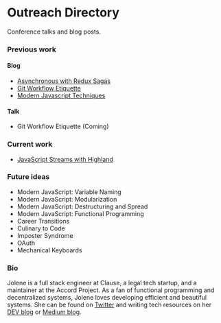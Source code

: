 # Outreach Directory

Conference talks and blog posts.

### Previous work

#### Blog

- [Asynchronous with Redux Sagas][reduxblog]
- [Git Workflow Etiquette][gitblog]
- [Modern Javascript Techniques][modernjsblog]

#### Talk

- Git Workflow Etiquette (Coming)

### Current work

- [JavaScript Streams with Highland][streamsblog]

### Future ideas

- Modern JavaScript: Variable Naming
- Modern JavaScript: Modularization
- Modern JavaScript: Destructuring and Spread
- Modern JavaScript: Functional Programming
- Career Transitions
- Culinary to Code
- Imposter Syndrome
- OAuth
- Mechanical Keyboards

### Bio

Jolene is a full stack engineer at Clause, a legal tech startup, and a maintainer at the Accord Project. As a fan of functional programming and decentralized systems, Jolene loves developing efficient and beautiful systems. She can be found on [Twitter][twitter] and writing tech resources on her [DEV blog][devlink] or [Medium blog][bloglink].

[reduxblog]: blog/redux-saga.md
[gitblog]: blog/git-workflow.md
[modernjsblog]: blog/modern-javascript.md
[streamsblog]: blog/highland-streams.md
[twitter]: https://twitter.com/jolanglinais
[devlink]: https://dev.to/irmerk
[bloglink]: https://medium.com/@jolene.langlinais
